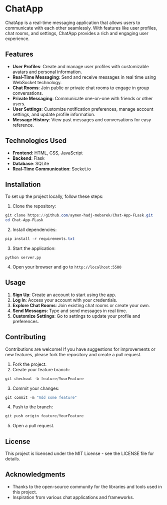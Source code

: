# ChatApp

ChatApp is a real-time messaging application that allows users to communicate with each other seamlessly. With features like user profiles, chat rooms, and settings, ChatApp provides a rich and engaging user experience.

## Features

- **User Profiles**: Create and manage user profiles with customizable avatars and personal information.
- **Real-Time Messaging**: Send and receive messages in real time using WebSocket technology.
- **Chat Rooms**: Join public or private chat rooms to engage in group conversations.
- **Private Messaging**: Communicate one-on-one with friends or other users.
- **User Settings**: Customize notification preferences, manage account settings, and update profile information.
- **Message History**: View past messages and conversations for easy reference.

## Technologies Used

- **Frontend**: HTML, CSS, JavaScript 
- **Backend**: Flask
- **Database**: SQLite
- **Real-Time Communication**: Socket.io

## Installation

To set up the project locally, follow these steps:

1. Clone the repository:

```powershell
git clone https://github.com/aymen-hadj-mebarek/Chat-App-FLask.git
cd Chat-App-FLask
```

2. Install dependencies:

    
```powershell
pip install -r requirements.txt
```
    
3. Start the application:

```
python server.py
```
    
4. Open your browser and go to `http://localhost:5500` 
    

## Usage

1. **Sign Up**: Create an account to start using the app.
2. **Log In**: Access your account with your credentials.
3. **Explore Chat Rooms**: Join existing chat rooms or create your own.
4. **Send Messages**: Type and send messages in real time.
5. **Customize Settings**: Go to settings to update your profile and preferences.

## Contributing

Contributions are welcome! If you have suggestions for improvements or new features, please fork the repository and create a pull request.

1. Fork the project.
2. Create your feature branch:
    
```powershell
git checkout -b feature/YourFeature
```
    
3. Commit your changes:
    
```powershell
git commit -m "Add some feature"
```
    
4. Push to the branch:
    
```powershell
git push origin feature/YourFeature
```
    
5. Open a pull request.

## License

This project is licensed under the MIT License - see the LICENSE file for details.

## Acknowledgments

- Thanks to the open-source community for the libraries and tools used in this project.
- Inspiration from various chat applications and frameworks.
